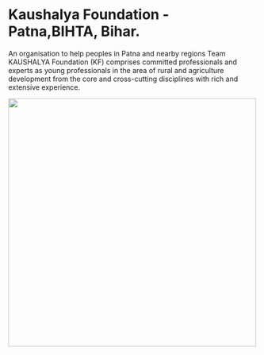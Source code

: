 # Kaushalya Foundation - Patna,BIHTA, Bihar.

An organisation to help peoples in Patna and nearby regions
Team KAUSHALYA Foundation (KF) comprises committed professionals and experts as young professionals in the area of rural and agriculture development from the core and cross-cutting disciplines with rich and extensive experience.

<img src="1.jpg"  width = 500dp/>
